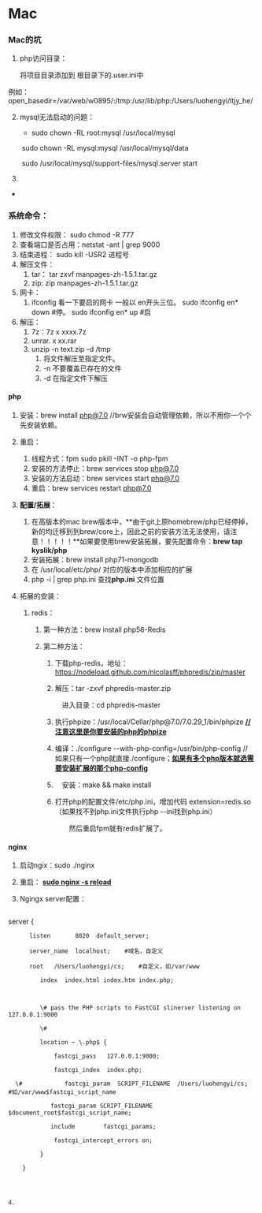 # Mac

### Mac的坑

1. php访问目录：

   将项目目录添加到 根目录下的.user.ini中

​        例如：open_basedir=/var/web/w0895/:/tmp:/usr/lib/php:/Users/luohengyi/ltjy_he/

2. mysql无法启动的问题：

   - sudo chown -RL root:mysql /usr/local/mysql

   ​       sudo chown -RL mysql:mysql /usr/local/mysql/data

   ​       sudo /usr/local/mysql/support-files/mysql.server   start

3. 

- 

### 系统命令：

1. 修改文件权限： sudo chmod -R 777
2. 查看端口是否占用：netstat -ant | grep 9000
3. 结束进程： sudo kill -USR2 进程号
4. 解压文件：
   1. tar： tar zxvf manpages-zh-1.5.1.tar.gz
   2. zip:  zip manpages-zh-1.5.1.tar.gz
5. 网卡：
   1. ifconfig 看一下要启的网卡 一般以 en开头三位。
      sudo ifconfig en* down #停。
      sudo ifconfig en* up #启
6. 解压：
   1. 7z：7z x xxxx.7z
   2. unrar. x xx.rar
   3. unzip -n text.zip -d /tmp 
      1. 将文件解压至指定文件。
      2. -n 不要覆盖已存在的文件 
      3. -d 在指定文件下解压

#### php

1. 安装：brew install php@7.0  //brw安装会自动管理依赖，所以不用你一个个先安装依赖。

2. 重启：

   1. 线程方式：fpm sudo pkill -INT -o php-fpm
   2. 安装的方法停止：brew services stop php@7.0
   3. 安装的方法启动：brew services start php@7.0
   4. 重启：brew services restart php@7.0

3. **配置/拓展**：

   1. 在高版本的mac  brew版本中，**由于git上原homebrew/php已经停掉，新的均迁移到到brew/core上，因此之前的安装方法无法使用，请注意！！！！！**如果要使用brew安装拓展，要先配置命令：**brew tap kyslik/php** 
   2. 安装拓展：brew install php71-mongodb 
   3. 在 /usr/local/etc/php/ 对应的版本中添加相应的扩展
   4. php -i | grep php.ini 查找**php.ini** 文件位置

4. 拓展的安装：

   1. redis：

      1. 第一种方法：brew install php56-Redis

      2. 第二种方法：

         1. 下载php-redis，地址：https://nodeload.github.com/nicolasff/phpredis/zip/master

         2. 解压：tar -zxvf phpredis-master.zip

            　进入目录：cd phpredis-master

         3. 执行phpize：/usr/local/Cellar/php\@7.0/7.0.29_1/bin/phpize   **<u>// 注意这里是你要安装的php的phpize</u>**

         4. 编译：./configure --with-php-config=/usr/bin/php-config  // 如果只有一个php就直接./configure；**<u>如果有多个php版本就选需要安装扩展的那个php-config</u>**

         5. 　安装：make && make install

         6. 打开php的配置文件/etc/php.ini，增加代码 extension=redis.so （如果找不到php.ini文件执行php --ini找到php.ini）

            　　然后重启fpm就有redis扩展了。

#### nginx

1. 启动ngix：sudo ./nginx

2. 重启： **<u>sudo nginx -s reload</u>**

3. Ngingx server配置：

   ```
 server {
   
          listen       8020  default_server;
   
          server_name  localhost;    #域名，自定义
   
          root   /Users/luohengyi/cs;    #自定义，如/var/www
   
             index  index.html index.htm index.php;
   
   
   
             \# pass the PHP scripts to FastCGI slinerver listening on 127.0.0.1:9000
   
             \#
   
             location ~ \.php$ {
   
                 fastcgi_pass   127.0.0.1:9000;
   
                 fastcgi_index  index.php;
   
      \#            fastcgi_param  SCRIPT_FILENAME  /Users/luohengyi/cs;   #如/var/www$fastcgi_script_name
   
                fastcgi_param SCRIPT_FILENAME $document_root$fastcgi_script_name;
   
                include        fastcgi_params;
   
                 fastcgi_intercept_errors on;
   
             }
   
        }
   ```
   
   

4. 




